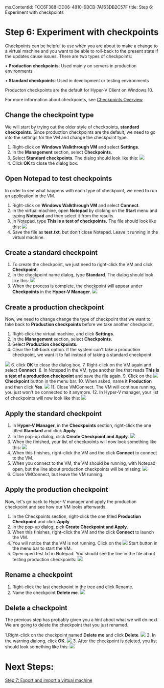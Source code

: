 ms.ContentId: FCC6F388-DD06-4810-9BCB-7A163DB2C57F
title: Step 6: Experiment with checkpoints

# Step 6: Experiment with checkpoints #

Checkpoints can be helpful to use when you are about to make a change to a virtual machine and you want to be able to roll-back to the present state if the updates cause issues. There are two types of checkpoints:

•	**Production checkpoints**: Used mainly on servers in production environments 

•	**Standard checkpoints**: Used in development or testing environments 


Producton checkpoints are the default for Hyper-V Client on Windows 10.

For more information about checkpoints, see [Checkpoints Overview](..\about\checkpoints_overview.md)


## Change the checkpoint type ##
We will start by trying out the older style of checkpoints, **standard checkpoints**. Since production checkpoints are the default, we need to go into the settings for the VM and change the checkpoint type.

1. Right-click on **Windows Walkthrough VM** and select **Settings**.
2. In the **Management** section, select **Checkpoints**.
3.	Select **Standard checkpoints**. The dialog should look like this:
![](media/standard.png)
4.	Click **OK** to close the dialog box.

## Open Notepad to test checkpoints ##
In order to see what happens with each type of checkpoint, we need to run an application in the VM. 
1. Right-click on **Windows Walkthrough VM** and select **Connect**.
2. In the virtual machine, open **Notepad** by clicking on the **Start** menu and typing **Notepad** and then select it from the results. 
3. In Notepad,  type **This is a test of checkpoints.** The file should look like this:
![](media/standard_notepad.png)
4. Save the file as **test.txt**, but don't close Notepad. Leave it running in the virtual machine.

## Create a standard checkpoint ##
1. To create the checkpoint, we just need to right-click the VM and click **Checkpoint**. 
2. In the checkpoint name dialog, type **Standard**. The dialog should look like this:
![](media/save_standard.png) 
3. When the process is complete, the checkpoint will appear under **Checkpoints** in the **Hyper-V Manager**.
![](media/standard_complete.png) 

## Create a production checkpoint ##
Now, we need to change change the type of checkpoint that we want to take back to **Production checkpoints** before we take another checkpoint.

1.	Right-click the virtual machine, and click **Settings**.
2.	In the **Management** section, select **Checkpoints**.
3.	Select **Production checkpoints**.
4.  Clear the fall-back option. If the system can't take a production checkpoint, we want it to fail instead of taking a standard checkpoint.

![](media/production.png)
6.	click **OK** to close the dialog box.
7.	Right-click on the VM again and select **Connect**.
8.	In Notepad in the VM, type another line that reads **This is a test of a production checkpoint** and save the file again.
9.	Click on the ![](media/checkpoint_button.png) **Checkpoint** button in the menu bar.
10.	When asked, name it **Production** and then click **Yes**.
![](media/production_CheckpointName.png) 
11. Close VMConnect. The VM will continue running, you just won't be connected to it anymore.
12. In Hyper-V manager, your list of checkpoints will now look like this:
![](media/production_complete.png)



## Apply the standard checkpoint ##

1.	In **Hyper-V Manager**, in the **Checkpoints** section, right-click the one titled **Standard** and click **Apply**.
3.	In the pop-up dialog, click **Create Checkpoint and Apply**. 
![](media/apply_standard.png)
4. When the finished, your list of checkpoints will now look something like this:
![](media/standard_applied.png)
5. When this finishes, right-click the VM and the click **Connect** to connect to the VM. 
6. When you connect to the VM, the VM should be running, with Notepad open, but the line about production checkpoints will be missing:
![](media/standard_applied_notepad.png)
7. Close VMConnect, but leave the VM running.


## Apply the production checkpoint ##
Now, let's go back to Hyper-V manager and apply the production checkpoint and see how our VM looks afterwards.

1.	In the Checkpoints section, right-click the one titled **Production Checkpoint** and click **Apply**.
2.	In the pop-up dialog, pick **Create Checkpoint and Apply**. 
3. When this finishes, right-click the VM and the click **Connect** to launch the VM. 
4. You will notice that the VM is not running. Click on the ![](media/vmconnect_start_button.png) Start button in the menu bar to start the VM.
5. Open open test.txt in Notepad. You should see the line in the file about testing production checkpoints:
![](media/production_notepad.png)
	

## Rename a checkpoint ##
1. Right-click the last checkpoint in the tree and click Rename.
2. Name the checkpoint **Delete me**.
![](media/delete_me.png)

## Delete a checkpoint ##
The previous step has probably given you a hint about what we will do next. We are going to delete the checkpoint that you just renamed.

1.Right-click on the checkpoint named **Delete me** and click **Delete**. 
![](media/delete_checkpoint.png)
2. In the warning dialong, click **OK**. 
![](media/delete_warn.png)
3. After the checkpoint is deleted, you list should look something like this:
![](media/after_delete.png)


# Next Steps: #
[Step 7: Export and import a virtual machine](step7.md)


